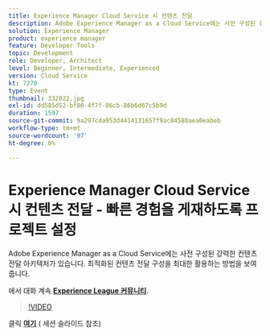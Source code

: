 ```yaml
---
title: Experience Manager Cloud Service 시 컨텐츠 전달
description: Adobe Experience Manager as a Cloud Service에는 사전 구성된 강력한 컨텐츠 전달 아키텍처가 있습니다. 최적화된 컨텐츠 전달 구성을 최대한 활용하는 방법을 보여 줍니다. 이 세션은 Adobe Developers Live 컨텐츠 이벤트의 일부로 전달되었습니다.
solution: Experience Manager
product: experience manager
feature: Developer Tools
topic: Development
role: Developer, Architect
level: Beginner, Intermediate, Experienced
version: Cloud Service
kt: 7270
type: Event
thumbnail: 332022.jpg
exl-id: dd585d52-bf00-4f7f-86cb-86b6d67c5b9d
duration: 1597
source-git-commit: 9a297cda953d4414131657f9ac84580aea0eabeb
workflow-type: tm+mt
source-wordcount: '97'
ht-degree: 0%

---
```


# Experience Manager Cloud Service 시 컨텐츠 전달 - 빠른 경험을 게재하도록 프로젝트 설정

Adobe Experience Manager as a Cloud Service에는 사전 구성된 강력한 컨텐츠 전달 아키텍처가 있습니다. 최적화된 컨텐츠 전달 구성을 최대한 활용하는 방법을 보여 줍니다.

에서 대화 계속 **[Experience League 커뮤니티](https://adobe.ly/36Yd3v6)**.

>[!VIDEO](https://video.tv.adobe.com/v/332022/?quality=12&learn=on&hidetitle=true)

클릭 **[여기](/help/adobe-developers-live/assets/content-delivery-on-aemcs.pdf)** ( 세션 슬라이드 참조)
